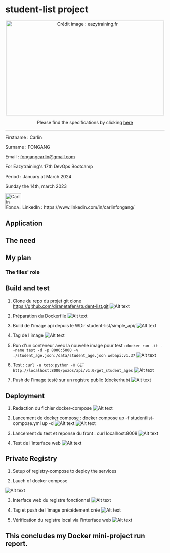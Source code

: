 # student-list project
<p align="center">
  <a href="https://github.com/diranetafen/student-list.git">
    <img src="https://user-images.githubusercontent.com/18481009/84582395-ba230b00-adeb-11ea-9453-22ed1be7e268.jpg" alt="Crédit image : eazytraining.fr" width="500" height="300">
  </a>
</p>
<p align="center">Please find the specifications by clicking <a href="https://github.com/diranetafen/student-list.git">here</a></p>


------------

Firstname : Carlin

Surname : FONGANG

Email : fongangcarlin@gmail.com

For Eazytraining's 17th DevOps Bootcamp

Period : January at March 2024

Sunday the 14th, march 2023


<img src="https://media.licdn.com/dms/image/C4E03AQEUnPkOFFTrWQ/profile-displayphoto-shrink_400_400/0/1618084678051?e=1710979200&v=beta&t=sMjRKoI0WFlbqYYgN0TWVobs9k31DBeSiOffAOM8HAo" width="50" height="50" alt="Carlin Fongang"> 
LinkedIn : https://www.linkedin.com/in/carlinfongang/


## Application

## The need

## My plan

### The files' role

## Build and test
1. Clone du repo du projet 
git clone https://github.com/diranetafen/student-list.git
![Alt text](img/image-1.png)

2. Préparation du Dockerfile
![Alt text](img/image-2.png)

3. Build de l'image api depuis le WDir student-list/simple_api/
![Alt text](img/image-3.png)

4. Tag de l'image
![Alt text](img/image-4.png)

5. Run d'un conteneur avec la nouvelle image pour test : 
 `docker run -it --name test -d -p 8000:5000 -v ./student_age.json:/data/student_age.json webapi:v1.37`
![Alt text](img/image-5.png)

6. Test : 
`curl -u toto:python -X GET http://localhost:8000/pozos/api/v1.0/get_student_ages`
![Alt text](img/image-6.png)

7. Push de l'image testé sur un registre public (dockerhub)
![Alt text](image-7.png)


## Deployment
1. Redaction du fichier docker-compose
![Alt text](img/image-12.png)
2. Lancement de docker compose : 
docker compose up -f studentlist-compose.yml up -d
![Alt text](img/image-8.png)
![Alt text](img/image-9.png)

3. Lancement du test et reponse du front : 
curl localhost:8008
![Alt text](img/image-10.png)

4. Test de l'interface web
![Alt text](img/image-11.png)

## Private Registry
1. Setup of registry-compose to deploy the services

2. Lauch of docker compose 

![Alt text](img/image-12.png)

3. Interface web du registre fonctionnel
![Alt text](img/image-13.png)

4. Tag et push de l'image précédement crée
![Alt text](img/image-14.png)

5. Vérification du registre local via l'interface web
![Alt text](img/image-15.png)

## This concludes my Docker mini-project run report.